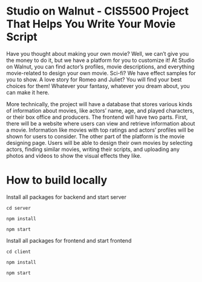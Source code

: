 # Studio on Walnut - CIS5500 Project That Helps You Write Your Movie Script

Have you thought about making your own movie? Well, we can’t give you the money to do it, but we have a platform for you to customize it! At Studio on Walnut, you can find actor’s profiles, movie descriptions, and everything movie-related to design your own movie. Sci-fi? We have effect samples for you to show. A love story for Romeo and Juliet? You will find your best choices for them! Whatever your fantasy, whatever you dream about, you can make it here. 

More technically, the project will have a database that stores various kinds of information about movies, like actors’ name, age, and played characters, or their box office and producers. The frontend will have two parts. First, there will be a website where users can view and retrieve information about a movie. Information like movies with top ratings and actors’ profiles will be shown for users to consider. The other part of the platform is the movie designing page. Users will be able to design their own movies by selecting actors, finding similar movies, writing their scripts, and uploading any photos and videos to show the visual effects they like.  


# How to build locally
Install all packages for backend and start server

`cd server`

`npm install`

`npm start`

Install all packages for frontend and start frontend

`cd client`

`npm install`

`npm start`
